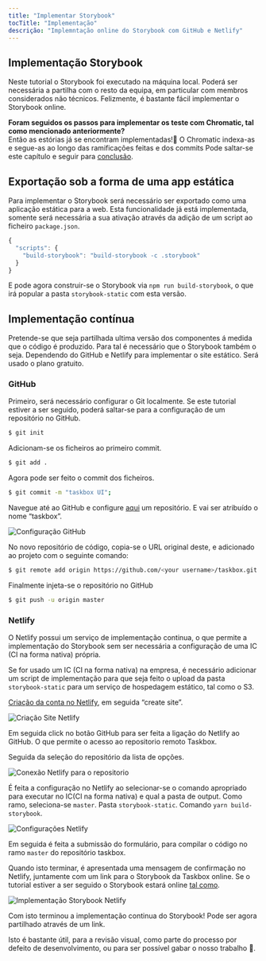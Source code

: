 ```yaml
---
title: "Implementar Storybook"
tocTitle: "Implementação"
descrição: "Implemntação online do Storybook com GitHub e Netlify"
---
```


## Implementação Storybook

Neste tutorial o Storybook foi executado na máquina local. Poderá ser necessária a partilha com o resto da equipa, em particular com membros considerados não técnicos. Felizmente, é bastante fácil implementar o Storybook online.

<div class="aside">
    <strong>Foram seguidos os passos para implementar os teste com Chromatic, tal como mencionado anteriormente?</strong>
    <br/>
    Então as estórias já se encontram implementadas!🎉 O Chromatic indexa-as e segue-as ao longo das ramificações feitas e dos commits
    Pode saltar-se este capítulo e seguir para <a href="/angular/pt/conclusion">conclusão</a>.
</div>

## Exportação sob a forma de uma app estática

Para implementar o Storybook será necessário ser exportado como uma aplicação estática para a web. Esta funcionalidade já está implementada, somente será necessária a sua ativação através da adição de um script ao ficheiro `package.json`.

```javascript
{
  "scripts": {
    "build-storybook": "build-storybook -c .storybook"
  }
}
```

E pode agora construir-se o Storybook via `npm run build-storybook`, o que irá popular a pasta `storybook-static` com esta versão.

## Implementação contínua

Pretende-se que seja partilhada ultima versão dos componentes á medida que o código é produzido. Para tal é necessário que o Storybook também o seja. Dependendo do GitHub e Netlify para implementar o site estático. Será usado o plano gratuito. 

### GitHub 

Primeiro, será necessário configurar o Git localmente. Se este tutorial estiver a ser seguido, poderá saltar-se para a configuração de um repositório no GitHub. 

```bash 
$ git init 
``` 
Adicionam-se os ficheiros ao primeiro commit. 


```bash 
$ git add . 
```

Agora pode ser feito o commit dos ficheiros. 

```bash 
$ git commit -m "taskbox UI"; 
``` 

Navegue até ao GitHub e configure [aqui](https://github.com/new) um repositório. E vai ser atribuído o nome “taskbox”. 

![Configuração GitHub](/github-create-taskbox.png)

No novo repositório de código, copia-se o URL original deste, e adicionado ao projeto com o seguinte comando: 

```bash 
$ git remote add origin https://github.com/<your username>/taskbox.git 
``` 

Finalmente injeta-se o repositório no GitHub 

```bash 
$ git push -u origin master 
``` 

### Netlify 

O Netlify possui um serviço de implementação continua, o que permite a implementação do Storybook sem ser necessária a configuração de uma IC (CI na forma nativa) própria. 

<div class="aside">
    Se for usado um IC (CI na forma nativa) na empresa, é necessário adicionar um script de implementação para que seja feito o upload da pasta <code>storybook-static</code> para um serviço de hospedagem estático, tal como o S3. 
</div>

[Criação da conta no Netlify](https://app.netlify.com/start), em seguida “create site”. 

![Criação Site Netlify](/netlify-create-site.png) 

Em seguida click no botão GitHub para ser feita a ligação do Netlify ao GitHub. O que permite o acesso ao repositorio remoto Taskbox. 

Seguida da seleção do repositório da lista de opções. 

![Conexão Netlify para o repositorio](/netlify-account-picker.png)

É feita a configuração no Netlify ao selecionar-se o comando apropriado para executar no IC(CI na forma nativa) e qual a pasta de output. Como ramo, seleciona-se `master`. Pasta `storybook-static`. Comando `yarn build-storybook`. 

![Configurações Netlify](/netlify-settings.png)

Em seguida é feita a submissão do formulário, para compilar o código no ramo `master` do repositório taskbox. 

Quando isto terminar, é apresentada uma mensagem de confirmação no Netlify, juntamente com um link para o Storybook da Taskbox online. Se o tutorial estiver a ser seguido o Storybook estará online [tal como](https://clever-banach-415c03.netlify.com/). 

![Implementação Storybook Netlify](/netlify-storybook-deploy.png)

Com isto terminou a implementação continua do Storybook! Pode ser agora partilhado através de um link. 

Isto é bastante útil, para a revisão visual, como parte do processo por defeito de desenvolvimento, ou para ser possível gabar o nosso trabalho 💅.